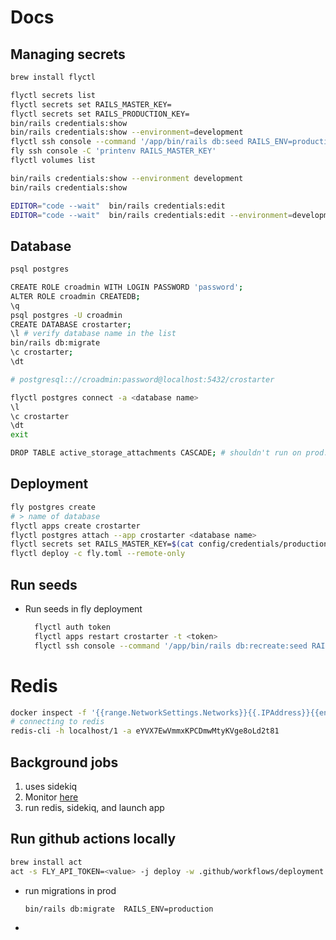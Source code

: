 # Docs

## Managing secrets

```bash
brew install flyctl

flyctl secrets list
flyctl secrets set RAILS_MASTER_KEY=
flyctl secrets set RAILS_PRODUCTION_KEY=
bin/rails credentials:show
bin/rails credentials:show --environment=development
flyctl ssh console --command '/app/bin/rails db:seed RAILS_ENV=production DISABLE_DATABASE_ENVIRONMENT_CHECK=1' -t --verbose
fly ssh console -C 'printenv RAILS_MASTER_KEY'
flyctl volumes list

```

```bash
bin/rails credentials:show --environment development
bin/rails credentials:show

EDITOR="code --wait"  bin/rails credentials:edit
EDITOR="code --wait"  bin/rails credentials:edit --environment=development
```

## Database

```bash
psql postgres

CREATE ROLE croadmin WITH LOGIN PASSWORD 'password';
ALTER ROLE croadmin CREATEDB;
\q
psql postgres -U croadmin
CREATE DATABASE crostarter;
\l # verify database name in the list
bin/rails db:migrate
\c crostarter;
\dt

# postgresql:://croadmin:password@localhost:5432/crostarter

```

```bash
flyctl postgres connect -a <database name>
\l
\c crostarter
\dt
exit

DROP TABLE active_storage_attachments CASCADE; # shouldn't run on prod.
```

## Deployment

```bash
fly postgres create
# > name of database
flyctl apps create crostarter
flyctl postgres attach --app crostarter <database name>
flyctl secrets set RAILS_MASTER_KEY=$(cat config/credentials/production.key)
flyctl deploy -c fly.toml --remote-only
```

## Run seeds

- Run seeds in fly deployment

  ```bash
    flyctl auth token
    flyctl apps restart crostarter -t <token>
    flyctl ssh console --command '/app/bin/rails db:recreate:seed RAILS_ENV=production DISABLE_DATABASE_ENVIRONMENT_CHECK=1' -t <token> # returns error if trying to drop database while it is using by app
  ```

# Redis

```bash
docker inspect -f '{{range.NetworkSettings.Networks}}{{.IPAddress}}{{end}}' 4d4cf48fb35f
# connecting to redis
redis-cli -h localhost/1 -a eYVX7EwVmmxKPCDmwMtyKVge8oLd2t81
```

## Background jobs

1. uses sidekiq
2. Monitor [here](http://localhost:3000/queue/monitor/)
3. run redis, sidekiq, and launch app

## Run github actions locally

```bash
brew install act
act -s FLY_API_TOKEN=<value> -j deploy -w .github/workflows/deployment.yml
```

- run migrations in prod

  ```bash
  bin/rails db:migrate  RAILS_ENV=production
  ```

-
